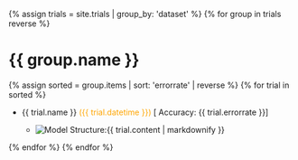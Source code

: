 {% assign trials = site.trials | group_by: 'dataset' %}
{% for group in trials reverse %}
  <h1>{{ group.name }}</h1>
  {% assign sorted = group.items | sort: 'errorrate' | reverse %}
  {% for trial in sorted  %}
   <ul>
    <li>{{ trial.name }} <span style="color:orange;">({{ trial.datetime }})</span> [ Accuracy: {{ trial.errorrate }}]</li>
    <ul>
      <li><img src="models/{{ trial.img }}" alt="Model Structure: ">{{ trial.content | markdownify }}</li>
    </ul>
  </ul>
  {% endfor %}
{% endfor %}
